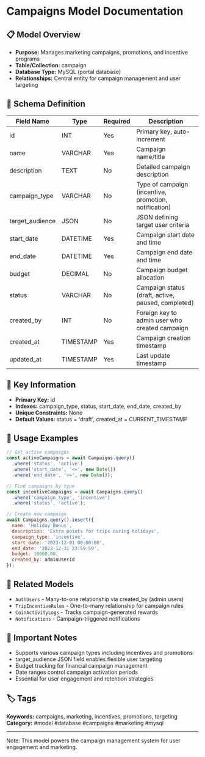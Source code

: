 # Campaigns Model Documentation

## 📋 Model Overview
- **Purpose:** Manages marketing campaigns, promotions, and incentive programs
- **Table/Collection:** campaign
- **Database Type:** MySQL (portal database)
- **Relationships:** Central entity for campaign management and user targeting

## 🔧 Schema Definition
| **Field Name** | **Type** | **Required** | **Description** |
|----------------|----------|--------------|-----------------|
| id | INT | Yes | Primary key, auto-increment |
| name | VARCHAR | Yes | Campaign name/title |
| description | TEXT | No | Detailed campaign description |
| campaign_type | VARCHAR | No | Type of campaign (incentive, promotion, notification) |
| target_audience | JSON | No | JSON defining target user criteria |
| start_date | DATETIME | Yes | Campaign start date and time |
| end_date | DATETIME | Yes | Campaign end date and time |
| budget | DECIMAL | No | Campaign budget allocation |
| status | VARCHAR | No | Campaign status (draft, active, paused, completed) |
| created_by | INT | No | Foreign key to admin user who created campaign |
| created_at | TIMESTAMP | Yes | Campaign creation timestamp |
| updated_at | TIMESTAMP | Yes | Last update timestamp |

## 🔑 Key Information
- **Primary Key:** id
- **Indexes:** campaign_type, status, start_date, end_date, created_by
- **Unique Constraints:** None
- **Default Values:** status = 'draft', created_at = CURRENT_TIMESTAMP

## 📝 Usage Examples
```javascript
// Get active campaigns
const activeCampaigns = await Campaigns.query()
  .where('status', 'active')
  .where('start_date', '<=', new Date())
  .where('end_date', '>=', new Date());

// Find campaigns by type
const incentiveCampaigns = await Campaigns.query()
  .where('campaign_type', 'incentive')
  .where('status', 'active');

// Create new campaign
await Campaigns.query().insert({
  name: 'Holiday Bonus',
  description: 'Extra points for trips during holidays',
  campaign_type: 'incentive',
  start_date: '2023-12-01 00:00:00',
  end_date: '2023-12-31 23:59:59',
  budget: 10000.00,
  created_by: adminUserId
});
```

## 🔗 Related Models
- `AuthUsers` - Many-to-one relationship via created_by (admin users)
- `TripIncentiveRules` - One-to-many relationship for campaign rules
- `CoinActivityLogs` - Tracks campaign-generated rewards
- `Notifications` - Campaign-triggered notifications

## 📌 Important Notes
- Supports various campaign types including incentives and promotions
- target_audience JSON field enables flexible user targeting
- Budget tracking for financial campaign management
- Date ranges control campaign activation periods
- Essential for user engagement and retention strategies

## 🏷️ Tags
**Keywords:** campaigns, marketing, incentives, promotions, targeting
**Category:** #model #database #campaigns #marketing #mysql

---
Note: This model powers the campaign management system for user engagement and marketing.